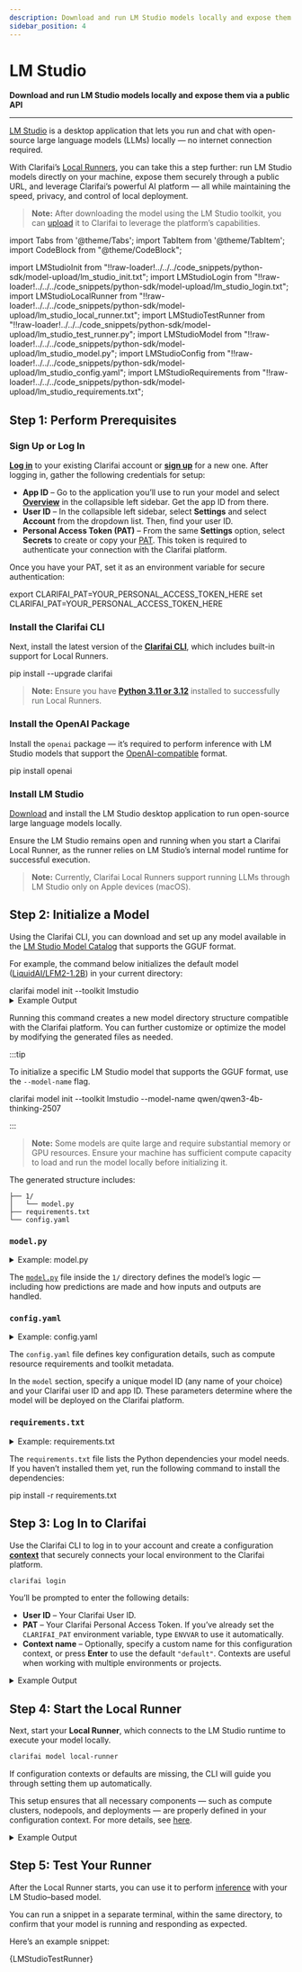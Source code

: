 ```yaml
---
description: Download and run LM Studio models locally and expose them via a public API
sidebar_position: 4
---
```


# LM Studio 

**Download and run LM Studio models locally and expose them via a public API**
<hr />

[LM Studio](https://lmstudio.ai/) is a desktop application that lets you run and chat with open-source large language models (LLMs) locally — no internet connection required.

With Clarifai’s [Local Runners](https://docs.clarifai.com/compute/local-runners/), you can take this a step further: run LM Studio models directly on your machine, expose them securely through a public URL, and leverage Clarifai’s powerful AI platform — all while maintaining the speed, privacy, and control of local deployment.

> **Note:** After downloading the model using the LM Studio toolkit, you can [upload](https://docs.clarifai.com/compute/upload/#step-4-upload-the-model-to-clarifai) it to Clarifai to leverage the platform’s capabilities.

import Tabs from '@theme/Tabs';
import TabItem from '@theme/TabItem';
import CodeBlock from "@theme/CodeBlock";

import LMStudioInit from "!!raw-loader!../../../code_snippets/python-sdk/model-upload/lm_studio_init.txt";
import LMStudioLogin from "!!raw-loader!../../../code_snippets/python-sdk/model-upload/lm_studio_login.txt";
import LMStudioLocalRunner from "!!raw-loader!../../../code_snippets/python-sdk/model-upload/lm_studio_local_runner.txt";
import LMStudioTestRunner from "!!raw-loader!../../../code_snippets/python-sdk/model-upload/lm_studio_test_runner.py";
import LMStudioModel from "!!raw-loader!../../../code_snippets/python-sdk/model-upload/lm_studio_model.py";
import LMStudioConfig from "!!raw-loader!../../../code_snippets/python-sdk/model-upload/lm_studio_config.yaml";
import LMStudioRequirements from "!!raw-loader!../../../code_snippets/python-sdk/model-upload/lm_studio_requirements.txt";

## Step 1: Perform Prerequisites

### Sign Up or Log In

[**Log in**](https://clarifai.com/login) to your existing Clarifai account or [**sign up**](https://clarifai.com/signup) for a new one. After logging in, gather the following credentials for setup:

* **App ID** – Go to the application you’ll use to run your model and select **[Overview](https://docs.clarifai.com/create/applications/manage/#app-overview)** in the collapsible left sidebar. Get the app ID from there.
* **User ID** – In the collapsible left sidebar, select **Settings** and select **Account** from the dropdown list. Then, find your user ID.
* **Personal Access Token (PAT)** – From the same **Settings** option, select **Secrets** to create or copy your [PAT](https://docs.clarifai.com/control/authentication/pat). This token is required to authenticate your connection with the Clarifai platform.

Once you have your PAT, set it as an environment variable for secure authentication:

<Tabs groupId="code">
<TabItem value="bash" label="Unix-like Systems">
<CodeBlock className="language-bash">export CLARIFAI_PAT=YOUR_PERSONAL_ACCESS_TOKEN_HERE</CodeBlock>
</TabItem>
<TabItem value="bash2" label="Windows">
<CodeBlock className="language-bash">set CLARIFAI_PAT=YOUR_PERSONAL_ACCESS_TOKEN_HERE</CodeBlock>
</TabItem>
</Tabs>

### Install the Clarifai CLI

Next, install the latest version of the [**Clarifai CLI**](https://docs.clarifai.com/sdk/cli), which includes built-in support for Local Runners.

<Tabs groupId="code">
<TabItem value="bash" label="Bash">
<CodeBlock className="language-bash">pip install --upgrade clarifai</CodeBlock>
</TabItem>
</Tabs>

> **Note:** Ensure you have **[Python 3.11 or 3.12](https://docs.clarifai.com/resources/api-overview/python-sdk#python-requirements)** installed to successfully run Local Runners.

### Install the OpenAI Package

Install the `openai` package — it’s required to perform inference with LM Studio models that support the [OpenAI-compatible](https://docs.clarifai.com/compute/inference/#predict-with-openai-compatible-format) format.

<Tabs groupId="code">
<TabItem value="bash" label="Bash">
<CodeBlock className="language-bash">pip install openai</CodeBlock>
</TabItem>
</Tabs>

### Install LM Studio

[Download](https://lmstudio.ai/download) and install the LM Studio desktop application to run open-source large language models locally. 

Ensure the LM Studio remains open and running when you start a Clarifai Local Runner, as the runner relies on LM Studio’s internal model runtime for successful execution.

> **Note:** Currently, Clarifai Local Runners support running LLMs through LM Studio only on Apple devices (macOS).

## Step 2: Initialize a Model

Using the Clarifai CLI, you can download and set up any model available in the [LM Studio Model Catalog](https://lmstudio.ai/models) that supports the GGUF format.

For example, the command below initializes the default model ([LiquidAI/LFM2-1.2B](https://lmstudio.ai/models/liquid/lfm2-1.2b)) in your current directory:

<Tabs groupId="code">
<TabItem value="bash" label="Bash">
<CodeBlock className="language-bash">clarifai model init --toolkit lmstudio</CodeBlock>
</TabItem>
</Tabs>

<details>
  <summary>Example Output</summary>
  <CodeBlock className="language-text">{LMStudioInit}</CodeBlock>
</details>

Running this command creates a new model directory structure compatible with the Clarifai platform. You can further customize or optimize the model by modifying the generated files as needed.

:::tip

To initialize a specific LM Studio model that supports the GGUF format, use the `--model-name` flag.

<Tabs groupId="code">
<TabItem value="bash" label="Bash">
<CodeBlock className="language-bash">clarifai model init --toolkit lmstudio --model-name qwen/qwen3-4b-thinking-2507</CodeBlock>
</TabItem>
</Tabs>

:::

> **Note:** Some models are quite large and require substantial memory or GPU resources. Ensure your machine has sufficient compute capacity to load and run the model locally before initializing it.

The generated structure includes:

```
├── 1/
│   └── model.py
├── requirements.txt
└── config.yaml
```

### `model.py`

<details>
  <summary>Example: model.py</summary>
  <CodeBlock className="language-text">{LMStudioModel}</CodeBlock>
</details>

The [`model.py`](https://docs.clarifai.com/compute/upload/#prepare-modelpy) file inside the `1/` directory defines the model’s logic — including how predictions are made and how inputs and outputs are handled.

### `config.yaml`

<details>
  <summary>Example: config.yaml</summary>
  <CodeBlock className="language-text">{LMStudioConfig}</CodeBlock>
</details>

The `config.yaml` file defines key configuration details, such as compute resource requirements and toolkit metadata.

In the `model` section, specify a unique model ID (any name of your choice) and your Clarifai user ID and app ID. These parameters determine where the model will be deployed on the Clarifai platform.

### `requirements.txt`

<details>
  <summary>Example: requirements.txt</summary>
  <CodeBlock className="language-text">{LMStudioRequirements}</CodeBlock>
</details>

The `requirements.txt` file lists the Python dependencies your model needs. If you haven’t installed them yet, run the following command to install the dependencies:

<Tabs groupId="code">
<TabItem value="bash" label="Bash">
<CodeBlock className="language-bash">pip install -r requirements.txt</CodeBlock>
</TabItem>
</Tabs>

## Step 3: Log In to Clarifai

Use the Clarifai CLI to log in to your account and create a configuration [**context**](https://docs.clarifai.com/compute/local-runners/#step-2-create-a-context-optional) that securely connects your local environment to the Clarifai platform.

```bash
clarifai login
```

You’ll be prompted to enter the following details:

* **User ID** – Your Clarifai User ID.
* **PAT** – Your Clarifai Personal Access Token.
  If you’ve already set the `CLARIFAI_PAT` environment variable, type `ENVVAR` to use it automatically.
* **Context name** – Optionally, specify a custom name for this configuration context, or press **Enter** to use the default `"default"`.
  Contexts are useful when working with multiple environments or projects.

<details>
  <summary>Example Output</summary>
  <CodeBlock className="language-text">{LMStudioLogin}</CodeBlock>
</details>

## Step 4: Start the Local Runner

Next, start your **Local Runner**, which connects to the LM Studio runtime to execute your model locally.

```bash
clarifai model local-runner
```

If configuration contexts or defaults are missing, the CLI will guide you through setting them up automatically.

This setup ensures that all necessary components — such as compute clusters, nodepools, and deployments — are properly defined in your configuration context.
For more details, see [here](https://docs.clarifai.com/compute/local-runners/#step-2-create-a-context-optional).

<details>
  <summary>Example Output</summary>
  <CodeBlock className="language-text">{LMStudioLocalRunner}</CodeBlock>
</details>

## Step 5: Test Your Runner

After the Local Runner starts, you can use it to perform [inference](https://docs.clarifai.com/compute/inference/clarifai/api) with your LM Studio–based model.

You can run a snippet in a separate terminal, within the same directory, to confirm that your model is running and responding as expected.

Here’s an example snippet:

<Tabs groupId="code">
<TabItem value="python" label="Python (OpenAI)">
     <CodeBlock className="language-python">{LMStudioTestRunner}</CodeBlock>
</TabItem>

</Tabs>